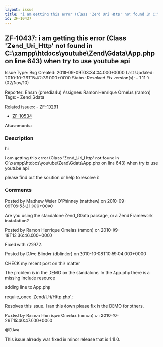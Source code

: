 ```yaml
---
layout: issue
title: "i am getting this error (Class 'Zend_Uri_Http' not found in C:\\xampp\\htdocs\\youtube\\Zend\\Gdata\\App.php on line 643) when try to use youtube api"
id: ZF-10437
---
```


ZF-10437: i am getting this error (Class 'Zend\_Uri\_Http' not found in C:\\xampp\\htdocs\\youtube\\Zend\\Gdata\\App.php on line 643) when try to use youtube api
-----------------------------------------------------------------------------------------------------------------------------------------------------------------

 Issue Type: Bug Created: 2010-09-09T03:34:34.000+0000 Last Updated: 2010-10-26T15:42:39.000+0000 Status: Resolved Fix version(s): - 1.11.0 (02/Nov/10)

 Reporter:  Ehsan (pmedia4u)  Assignee:  Ramon Henrique Ornelas (ramon)  Tags: - Zend\_Gdata

 Related issues: - [ZF-10291](/issues/browse/ZF-10291)
- [ZF-10534](/issues/browse/ZF-10534)

 Attachments:
### Description

hi

i am getting this error (Class 'Zend\_Uri\_Http' not found in C:\\xampp\\htdocs\\youtube\\Zend\\Gdata\\App.php on line 643) when try to use youtube api

please find out the solution or help to resolve it





### Comments

Posted by Matthew Weier O'Phinney (matthew) on 2010-09-09T06:53:21.000+0000

Are you using the standalone Zend\_GData package, or a Zend Framework installation?





Posted by Ramon Henrique Ornelas (ramon) on 2010-09-18T13:36:46.000+0000

Fixed with r22972.





Posted by DAve Blinder (dblinder) on 2010-10-08T10:59:04.000+0000

CHECK my recent post on this matter

The problem is in the DEMO on the standalone. In the App.php there is a missing include resource

adding line to App.php

require\_once 'Zend/Uri/Http.php';

Resolves this issue. I ran this down please fix in the DEMO for others.





Posted by Ramon Henrique Ornelas (ramon) on 2010-10-26T15:40:47.000+0000

@DAve

This issue already was fixed in minor release that is 1.11.0.
